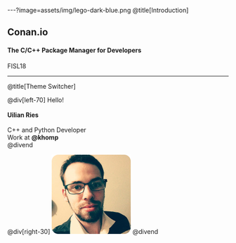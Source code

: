 ---?image=assets/img/lego-dark-blue.png
@title[Introduction]
## Conan.io

#### The C/C++ Package Manager for Developers

FISL18

---
@title[Theme Switcher]

@div[left-70]
Hello!
<br>
<br>
**Uilian Ries**
<br>
<br>
C++ and Python Developer
<br>
Work at **@khomp**
<br>
@divend

@div[right-30]
![me](assets/img/me.png)
@divend
